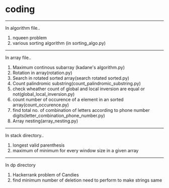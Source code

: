 # coding

--------------------------------------------------------------------------------------------------------------------------------------------------------------
In algorithm file..
1) nqueen problem
2) various sorting algorithm (in sorting_algo.py)

--------------------------------------------------------------------------------------------------------------------------------------------------------------
In array file..
1) Maximum continous subarray (kadane's algorithm.py)
2) Rotation in array(rotation.py)
3) Search in rotated sorted array(search rotated sorted.py)
4) Count palindromic substring(count_palindromic_substring.py)
5) check wheather count of global and local inversion are equal or not(global_local_inversion.py)
6) count number of occurence of a element in an sorted array(count_occurence.py)
7) find total no. of combination of letters according to phone number digits(letter_combination_phone_number.py)
8) Array nesting(array_nesting.py)

--------------------------------------------------------------------------------------------------------------------------------------------------------------
In stack directory..
1) longest valid parenthesis
2) maximum of minimum for every window size in a given array

-------------------------------------------------------------------------------------------------------------------------------------------------------------- 
In dp directory

1) Hackerrank problem of Candies
2) find minimum number of deletion need to perform to make strings same
